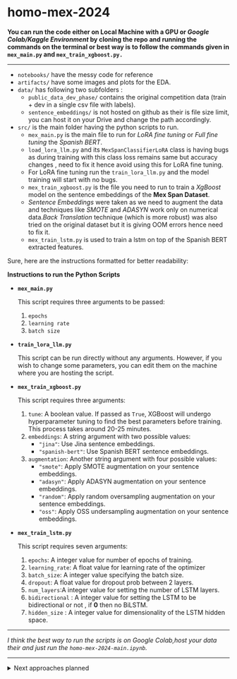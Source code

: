 # homo-mex-2024
**You can run the code either on Local Machine with a GPU or *Google Colab/Kaggle Environment* by cloning the repo and running the commands on the terminal or best way is to follow the commands given in `mex_main.py` and `mex_train_xgboost.py.`**

<hr>

- `notebooks/` have the messy code for reference 
- `artifacts/` have some images and plots for the EDA.
- `data/` has following two subfolders :
    - `public_data_dev_phase/` contains the original competition data (train + dev in a single csv file with labels).
    - `sentence_embeddings/` is not hosted on github as their is file size limit, you can host it on your Drive and change the path accordingly.
- `src/` is the main folder having the python scripts to run.
    - `mex_main.py` is the main file to run for *LoRA fine tuning* or *Full fine tuning* the *Spanish BERT*.
    - `load_lora_llm.py` and its `MexSpanClassifierLoRA` class is having bugs as during training with this class loss remains same but accuracy changes , need to fix it hence avoid using this for LoRA fine tuning.
    - For LoRA fine tuning run the `train_lora_llm.py` and the model training will start with no bugs.
    - `mex_train_xgboost.py` is the file you need to run to train a *XgBoost* model on the sentence embeddings of the **Mex Span Dataset**.
    - *Sentence Embeddings* were taken as we need to augment the data and techniques like *SMOTE* and  *ADASYN* work only on numerical data.*Back Translation* technique (which is more robust) was also tried on the original dataset but it is giving OOM errors hence need to fix it.
    - `mex_train_lstm.py` is used to train a lstm on top of the Spanish BERT extracted features.

</hr>

Sure, here are the instructions formatted for better readability:

**Instructions to run the Python Scripts**

- **`mex_main.py`**

    This script requires three arguments to be passed:

    1. `epochs`
    2. `learning rate`
    3. `batch size`

- **`train_lora_llm.py`**

    This script can be run directly without any arguments. However, if you wish to change some parameters, you can edit them on the machine where you are hosting the script.

- **`mex_train_xgboost.py`**

    This script requires three arguments:

    1. `tune`: A boolean value. If passed as `True`, XGBoost will undergo hyperparameter tuning to find the best parameters before training. This process takes around 20-25 minutes.
    2. `embeddings`: A string argument with two possible values:
        - `"jina"`: Use Jina sentence embeddings.
        - `"spanish-bert"`: Use Spanish BERT sentence embeddings.
    3. `augmentation`: Another string argument with four possible values:
        - `"smote"`: Apply SMOTE augmentation on your sentence embeddings.
        - `"adasyn"`: Apply ADASYN augmentation on your sentence embeddings.
        - `"random"`: Apply random oversampling augmentation on your sentence embeddings.
        - `"oss"`: Apply OSS undersampling augmentation on your sentence embeddings.

- **`mex_train_lstm.py`**

    This script requires seven arguments:

    1. `epochs`: A integer value for number of epochs of training.
    2. `learning_rate`: A float value for learning rate of the optimizer
    3. `batch_size`: A integer value specifying the batch size.
    4. `dropout`: A float value for dropout prob between 2 layers.
    5. `num_layers`:A integer value for setting the number of LSTM layers.
    6. `bidirectional` : A integer value for setting the LSTM to be bidirectional or not , if **0** then no BiLSTM.
    7. `hidden_size` : A integer value for dimensionality of the LSTM hidden space.
<hr>

*I think the best way to run the scripts is on Google Colab,host your data their and just run the `homo-mex-2024-main.ipynb`.*
<hr>
<details>
  <summary>Next approaches planned</summary>
  - Using features from Spanish BERT and instead of directly applying a softmax layer we can train a another LSTM or Transformer.
  - Use contrastive losses to enhance the feature representations and then using some classifiers on top of it.
</details>